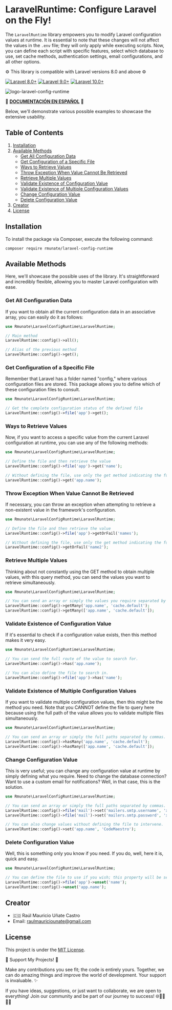 # LaravelRuntime: Configure Laravel on the Fly!

The `LaravelRuntime` library empowers you to modify Laravel configuration values at runtime. It is essential to note that these changes will not affect the values in the `.env` file; they will only apply while executing scripts. Now, you can define each script with specific features, select which database to use, set cache methods, authentication settings, email configurations, and all other options.

⚙️ This library is compatible with Laravel versions 8.0 and above ⚙️

[![Laravel 8.0+](https://img.shields.io/badge/Laravel-8.0%2B-orange.svg)](https://laravel.com)
[![Laravel 9.0+](https://img.shields.io/badge/Laravel-9.0%2B-orange.svg)](https://laravel.com)
[![Laravel 10.0+](https://img.shields.io/badge/Laravel-10.0%2B-orange.svg)](https://laravel.com)

![logo-laravel-config-runtime](https://github.com/alejandrodiazpinilla/LaravelConfigRuntime/assets/51100789/b3e3cca0-d763-44f9-8ebb-b986a99e7e4e)

📖 [**DOCUMENTACIÓN EN ESPAÑOL**](README_SPANISH.md) 📖

Below, we'll demonstrate various possible examples to showcase the extensive usability.

## Table of Contents

1. [Installation](#installation)
2. [Available Methods](#available-methods)
    - [Get All Configuration Data](#get-all-configuration-data)
    - [Get Configuration of a Specific File](#get-configuration-of-a-specific-file)
    - [Ways to Retrieve Values](#ways-to-retrieve-values)
    - [Throw Exception When Value Cannot Be Retrieved](#throw-exception-when-value-cannot-be-retrieved)
    - [Retrieve Multiple Values](#retrieve-multiple-values)
    - [Validate Existence of Configuration Value](#validate-existence-of-configuration-value)
    - [Validate Existence of Multiple Configuration Values](#validate-existence-of-multiple-configuration-values)
    - [Change Configuration Value](#change-configuration-value)
    - [Delete Configuration Value](#delete-configuration-value)
3. [Creator](#creator)
4. [License](#license)

## Installation

To install the package via Composer, execute the following command:

```shell
composer require rmunate/laravel-config-runtime
```

## Available Methods

Here, we'll showcase the possible uses of the library. It's straightforward and incredibly flexible, allowing you to master Laravel configuration with ease.

### Get All Configuration Data

If you want to obtain all the current configuration data in an associative array, you can easily do it as follows:

```php
use Rmunate\LaravelConfigRuntime\LaravelRuntime;

// Main method
LaravelRuntime::config()->all();

// Alias of the previous method
LaravelRuntime::config()->get();
```

### Get Configuration of a Specific File

Remember that Laravel has a folder named "config," where various configuration files are stored. This package allows you to define which of these configuration files to consult.

```php
use Rmunate\LaravelConfigRuntime\LaravelRuntime;

// Get the complete configuration status of the defined file
LaravelRuntime::config()->file('app')->get();
```

### Ways to Retrieve Values

Now, if you want to access a specific value from the current Laravel configuration at runtime, you can use any of the following methods:

```php
use Rmunate\LaravelConfigRuntime\LaravelRuntime;

// Define the file and then retrieve the value
LaravelRuntime::config()->file('app')->get('name');

// Without defining the file, use only the get method indicating the full path
LaravelRuntime::config()->get('app.name');
```

### Throw Exception When Value Cannot Be Retrieved

If necessary, you can throw an exception when attempting to retrieve a non-existent value in the framework's configuration.

```php
use Rmunate\LaravelConfigRuntime\LaravelRuntime;

// Define the file and then retrieve the value
LaravelRuntime::config()->file('app')->getOrFail('names');

// Without defining the file, use only the get method indicating the full path
LaravelRuntime::config()->getOrFail('name2');
```

### Retrieve Multiple Values

Thinking about not constantly using the GET method to obtain multiple values, with this query method, you can send the values you want to retrieve simultaneously.

```php
use Rmunate\LaravelConfigRuntime\LaravelRuntime;

// You can send an array or simply the values you require separated by commas.
LaravelRuntime::config()->getMany('app.name', 'cache.default');
LaravelRuntime::config()->getMany(['app.name', 'cache.default']);
```

### Validate Existence of Configuration Value

If it's essential to check if a configuration value exists, then this method makes it very easy.

```php
use Rmunate\LaravelConfigRuntime\LaravelRuntime;

// You can send the full route of the value to search for.
LaravelRuntime::config()->has('app.name');

// You can also define the file to search in.
LaravelRuntime::config()->file('app')->has('name');
```

### Validate Existence of Multiple Configuration Values

If you want to validate multiple configuration values, then this might be the method you need. Note that you CANNOT define the file to query here because using the full path of the value allows you to validate multiple files simultaneously.

```php
use Rmunate\LaravelConfigRuntime\LaravelRuntime;

// You can send an array or simply the full paths separated by commas.
LaravelRuntime::config()->hasMany('app.name', 'cache.default');
LaravelRuntime::config()->hasMany(['app.name', 'cache.default']);
```

### Change Configuration Value

This is very useful; you can change any configuration value at runtime by simply defining what you require. Need to change the database connection? Want to use a custom email for notifications? Well, in that case, this is the solution.

```php
use Rmunate\LaravelConfigRuntime\LaravelRuntime;

// You can send an array or simply the full paths separated by commas.
LaravelRuntime::config()->file('mail')->set('mailers.smtp.username', 'xxxx@xxxx.com');
LaravelRuntime::config()->file('mail')->set('mailers.smtp.password', 'xxxxxxx');

// You can also change values without defining the file to intervene.
LaravelRuntime::config()->set('app.name', 'CodeMaestro');
```

### Delete Configuration Value

Well, this is something only you know if you need. If you do, well, here it is, quick and easy.

```php
use Rmunate\LaravelConfigRuntime\LaravelRuntime;

// You can define the file to use if you wish; this property will be set to null while the script finishes.
LaravelRuntime::config()->file('app')->unset('name');
LaravelRuntime::config()->unset('app.name');
```

## Creator

- 🇨🇴 Raúl Mauricio Uñate Castro
- Email: raulmauriciounate@gmail.com

## License
This project is under the [MIT License](https://choosealicense.com/licenses/mit/).

🌟 Support My Projects! 🚀

Make any contributions you see fit; the code is entirely yours. Together, we can do amazing things and improve the world of development. Your support is invaluable. ✨

If you have ideas, suggestions, or just want to collaborate, we are open to everything! Join our community and be part of our journey to success! 🌐👩‍💻👨‍💻
